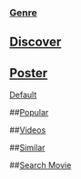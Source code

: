 

### [Genre](http://api.themoviedb.org/3/genre/movie/list?api_key=87380c54ae472259aade42db22a24d89)

## [Discover](http://api.themoviedb.org/3/discover/movie?api_key=87380c54ae472259aade42db22a24d89)

## [Poster](https://image.tmdb.org/t/p/w500/fYzpM9GmpBlIC893fNjoWCwE24H.jpg?api_key=87380c54ae472259aade42db22a24d89)
[Default](https://image.tmdb.org/t/p/w500/dkMD5qlogeRMiEixC4YNPUvax2T.jpg?api_key=87380c54ae472259aade42db22a24d89)


##[Popular](http://api.themoviedb.org/3/movie/popular?api_key=87380c54ae472259aade42db22a24d89)

##[Videos](http://api.themoviedb.org/3/movie/198184/videos?api_key=87380c54ae472259aade42db22a24d89)

##[Similar](http://api.themoviedb.org/3/movie/198184/similar?api_key=87380c54ae472259aade42db22a24d89)

##[Search Movie](http://api.themoviedb.org/3/search/movie?query=future&api_key=87380c54ae472259aade42db22a24d89)
